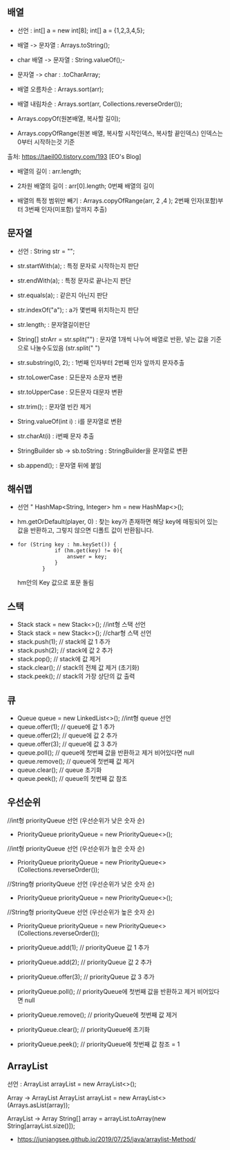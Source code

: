 ## 배열 

- 선언 : int[] a = new int[8]; 
         int[] a = {1,2,3,4,5};
- 배열 -> 문자열 : Arrays.toString();
- char 배열 -> 문자열 : String.valueOf();-
- 문자열 -> char : .toCharArray;

- 배열 오름차순 : Arrays.sort(arr);
- 배열 내림차순 : Arrays.sort(arr, Collections.reverseOrder());

- Arrays.copyOf(원본배열, 복사할 길이);
- Arrays.copyOfRange(원본 배열, 복사할 시작인덱스, 복사할 끝인덱스) 인덱스는 0부터 시작하는것 기준



출처: https://taeil00.tistory.com/193 [EO's Blog]

- 배열의 길이 : arr.length;
- 2차원 배열의 길이 : arr[0].length; 0번째 배열의 길이

- 배열의 특정 범위만 빼기 : Arrays.copyOfRange(arr, 2 ,4 ); 2번째 인자(포함)부터 3번째 인자(미포함) 앞까지 추출)


## 문자열

- 선언 : String str = "";

- str.startWith(a); : 특정 문자로 시작하는지 판단
- str.endWith(a); : 특정 문자로 끝나는지 판단

- str.equals(a); : 같은지 아닌지 판단
- str.indexOf("a"); : a가 몇번째 위치하는지 판단

- str.length; : 문자열길이판단
- String[] strArr = str.split("") : 문자열 1개씩 나누어 배열로 반환, 넣는 값을 기준으로 나눌수도있음 (str.split(" ") 
- str.substring(0, 2); : 1번째 인자부터 2번째 인자 앞까지 문자추출
- str.toLowerCase : 모든문자 소문자 변환
- str.toUpperCase : 모든문자 대문자 변환

- str.trim(); : 문자열 빈칸 제거
- String.valueOf(int i) : i를 문자열로 변환  

- str.charAt(i) : i번째 문자 추출

- StringBuilder sb -> sb.toString : StringBuilder을 문자열로 변환 
- sb.append(); : 문자열 뒤에 붙임 

## 해쉬맵
- 선언 "  HashMap<String, Integer> hm = new HashMap<>();

- hm.getOrDefault(player, 0) : 찾는 key가 존재하면 해당 key에 매핑되어 있는 값을 반환하고, 그렇지 않으면 디폴트 값이 반환됩니다.
- ~~~
  for (String key : hm.keySet()) {
              if (hm.get(key) != 0){
                  answer = key;
              }
          }
  ~~~
  hm안의 Key 값으로 포문 돌림
  
## 스택
-  Stack<Integer> stack = new Stack<>(); //int형 스택 선언
-  Stack<String> stack = new Stack<>(); //char형 스택 선언
-  stack.push(1);     // stack에 값 1 추가
-  stack.push(2);     // stack에 값 2 추가
-  stack.pop();       // stack에 값 제거
-  stack.clear();     // stack의 전체 값 제거 (초기화)
-  stack.peek();     // stack의 가장 상단의 값 출력

## 큐

- Queue<Integer> queue = new LinkedList<>(); //int형 queue 선언
- queue.offer(1);     // queue에 값 1 추가
- queue.offer(2);     // queue에 값 2 추가
- queue.offer(3);     // queue에 값 3 추가
- queue.poll();       // queue에 첫번째 값을 반환하고 제거 비어있다면 null
- queue.remove();     // queue에 첫번째 값 제거
- queue.clear();      // queue 초기화
- queue.peek();       // queue의 첫번째 값 참조

## 우선순위
//int형 priorityQueue 선언 (우선순위가 낮은 숫자 순)
- PriorityQueue<Integer> priorityQueue = new PriorityQueue<>();

//int형 priorityQueue 선언 (우선순위가 높은 숫자 순)
- PriorityQueue<Integer> priorityQueue = new PriorityQueue<>(Collections.reverseOrder());

//String형 priorityQueue 선언 (우선순위가 낮은 숫자 순)
- PriorityQueue<String> priorityQueue = new PriorityQueue<>(); 

//String형 priorityQueue 선언 (우선순위가 높은 숫자 순)
- PriorityQueue<String> priorityQueue = new PriorityQueue<>(Collections.reverseOrder());

- priorityQueue.add(1);     // priorityQueue 값 1 추가
- priorityQueue.add(2);     // priorityQueue 값 2 추가
- priorityQueue.offer(3);   // priorityQueue 값 3 추가
- priorityQueue.poll();       // priorityQueue에 첫번째 값을 반환하고 제거 비어있다면 null
- priorityQueue.remove();     // priorityQueue에 첫번째 값 제거
- priorityQueue.clear();      // priorityQueue에 초기화
- priorityQueue.peek();       // priorityQueue에 첫번째 값 참조 = 1

## ArrayList

선언 : ArrayList<Integer> arrayList = new ArrayList<>();

Array -> ArrayList
ArrayList<String> arrayList = new ArrayList<>(Arrays.asList(array));

ArrayList -> Array
String[] array = arrayList.toArray(new String[arrayList.size()]);

- https://junjangsee.github.io/2019/07/25/java/arraylist-Method/


                                
                                